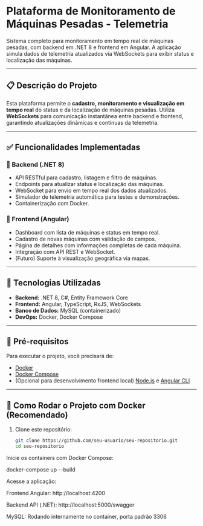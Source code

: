 # Plataforma de Monitoramento de Máquinas Pesadas - Telemetria

Sistema completo para monitoramento em tempo real de máquinas pesadas, com backend em .NET 8 e frontend em Angular. A aplicação simula dados de telemetria atualizados via WebSockets para exibir status e localização das máquinas.

---

## 📋 Descrição do Projeto

Esta plataforma permite o **cadastro, monitoramento e visualização em tempo real** do status e da localização de máquinas pesadas. Utiliza **WebSockets** para comunicação instantânea entre backend e frontend, garantindo atualizações dinâmicas e contínuas da telemetria.

---

## ✅ Funcionalidades Implementadas

### 🔧 Backend (.NET 8)
- API RESTful para cadastro, listagem e filtro de máquinas.
- Endpoints para atualizar status e localização das máquinas.
- WebSocket para envio em tempo real dos dados atualizados.
- Simulador de telemetria automática para testes e demonstrações.
- Containerização com Docker.

### 🎨 Frontend (Angular)
- Dashboard com lista de máquinas e status em tempo real.
- Cadastro de novas máquinas com validação de campos.
- Página de detalhes com informações completas de cada máquina.
- Integração com API REST e WebSocket.
- (Futuro) Suporte à visualização geográfica via mapas.

---

## 🚀 Tecnologias Utilizadas

- **Backend:** .NET 8, C#, Entity Framework Core
- **Frontend:** Angular, TypeScript, RxJS, WebSockets
- **Banco de Dados:** MySQL (containerizado)
- **DevOps:** Docker, Docker Compose

---

## 🔧 Pré-requisitos

Para executar o projeto, você precisará de:

- [Docker](https://docs.docker.com/get-docker/)
- [Docker Compose](https://docs.docker.com/compose/install/)
- (Opcional para desenvolvimento frontend local) [Node.js](https://nodejs.org/) e [Angular CLI](https://angular.io/cli)

---

## 🐳 Como Rodar o Projeto com Docker (Recomendado)

1. Clone este repositório:

   ```bash
   git clone https://github.com/seu-usuario/seu-repositorio.git
   cd seu-repositorio

Inicie os containers com Docker Compose:

docker-compose up --build

Acesse a aplicação:

Frontend Angular: http://localhost:4200

Backend API (.NET): http://localhost:5000/swagger

MySQL: Rodando internamente no container, porta padrão 3306
